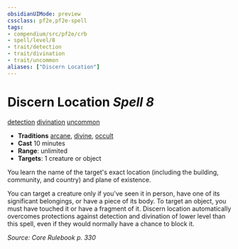 ```yaml
---
obsidianUIMode: preview
cssclass: pf2e,pf2e-spell
tags:
- compendium/src/pf2e/crb
- spell/level/8
- trait/detection
- trait/divination
- trait/uncommon
aliases: ["Discern Location"]
---
```

# Discern Location *Spell 8*   
[detection](detection.md "Detection Effect Trait")  [divination](divination.md "Divination School Trait")  [uncommon](uncommon.md "Uncommon Rarity Trait")  

- **Traditions** [arcane](arcane.md "Arcane Tradition Trait"), [divine](divine.md "Divine Tradition Trait"), [occult](occult.md "Occult Tradition Trait")
- **Cast** 10 minutes 
- **Range**: unlimited
- **Targets**: 1 creature or object

You learn the name of the target's exact location (including the building, community, and country) and plane of existence.

You can target a creature only if you've seen it in person, have one of its significant belongings, or have a piece of its body. To target an object, you must have touched it or have a fragment of it. Discern location automatically overcomes protections against detection and divination of lower level than this spell, even if they would normally have a chance to block it.

*Source: Core Rulebook p. 330*